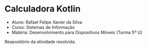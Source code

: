 # Calculadora Kotlin

- Aluno: Rafael Felipe Xavier da Silva
- Curso: Sistemas de Informação
- Matéria: Desenvolvimento para Dispositivos Móveis (Turma 5º U)

Respositório da atividade resolvida.
